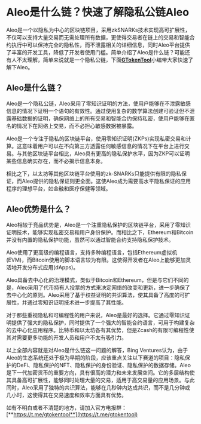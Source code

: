 # Aleo是什么链？快速了解隐私公链Aleo

Aleo是一个以隐私为中心的区块链项目，采用zkSNARKs技术实现高可扩展性，不仅可以支持大量交易而无需处理所有数据，更使得交易者在链上的交易和智能合约执行中可以保持完全的隐私性，而不泄露相关的详细信息，同时Aleo平台提供了丰富的开发工具，降低了开发者使用门槛。简单介绍了Aleo是什么链？可能还有人不太理解，简单来说就是一个隐私公链，下面[**GTokenTool**](https://docs.gtokentool.com/)小编带大家快速了解下Aleo。

## Aleo是什么链？

Aleo是一个隐私公链，Aleo采用了零知识证明的方法，使用户能够在不泄露敏感信息的情况下证明一个语句的有效性。通过使用复杂的数学算法创建可验证但不泄露基础数据的证明，确保网络上的所有交易和智能合约保持私密，使用户能够在匿名的情况下在网络上交易，而不必担心敏感数据被暴露。

Aleo是一个专注于隐私的区块链平台，使用零知识证明(ZKPs)实现私密交易和计算。这意味着用户可以在不向第三方透露任何敏感信息的情况下在平台上进行交易。与其他区块链平台相比，Aleo具有更高的隐私保护水平，因为ZKP可以证明某些信息确实存在，而不必揭示信息本身。

相比之下，以太坊等其他区块链平台使用的zk-SNARKs只能提供有限的隐私保证，而Aleo提供的隐私保证则更全面。这使Aleo成为需要高水平隐私保证的应用程序的理想平台，如金融和医疗保健等领域。

## Aleo优势是什么？

Aleo相较于竞品优势是，Aleo是一个注重隐私保护的区块链平台，采用了零知识证明技术，能够实现私密交易和用户身份保护。而相比之下，Ethereum和Bitcoin并没有内置的隐私保护功能，虽然可以通过智能合约支持隐私保护技术。

Aleo使用了更高级的编程语言，支持多种编程语言，包括Ethereum虚拟机(EVM)，而Bitcoin使用的脚本语言较为有限。这使得开发者在Aleo上能够更加灵活地开发分布式应用(dApps)。

Aleo具备去中心化的治理模式，类似于Bitcoin和Ethereum，但是与它们不同的是，Aleo采用了代币持有人投票的方式来决定网络的改变和更新，进一步确保了去中心化的原则。Aleo采用了基于权益证明的共识算法，使其具备了高度的可扩展性，并通过零知识证明技术进一步提高了其性能。

对于那些重视隐私和可编程性的用户来说，Aleo是最好的选择。它通过零知识证明提供了强大的隐私保护，同时提供了一个强大的智能合约语言，可用于构建复杂的去中心化应用程序。比特币和以太坊各有其优势，但是Zcash的有限可编程性使其对需要更多功能的开发人员和用户不太有吸引力。

以上全部内容就是对Aleo是什么链这一问题的解答，Bing Ventures认为，由于Aleo的生态系统还处于极为早期的阶段，应该重点关注以下赛道的项目：隐私保护的DeFi、隐私保护的NFT、隐私保护的身份验证、隐私保护的数据存储。Aleo是下一代加密货币的重要方向，具有很高的潜力和未来发展空间。它的多层结构使其具备高可扩展性，能够同时处理大量的交易，适用于高交易量的应用场景。与此同时，Aleo采用了独特的共识算法，能够在几秒钟内达成共识，而不是几分钟或几小时，这使得其在交易速度和效率方面具有优势。

如有不明白或者不清楚的地方，请加入官方电报群：[**https://t.me/gtokentool**](https://t.me/gtokentool)
